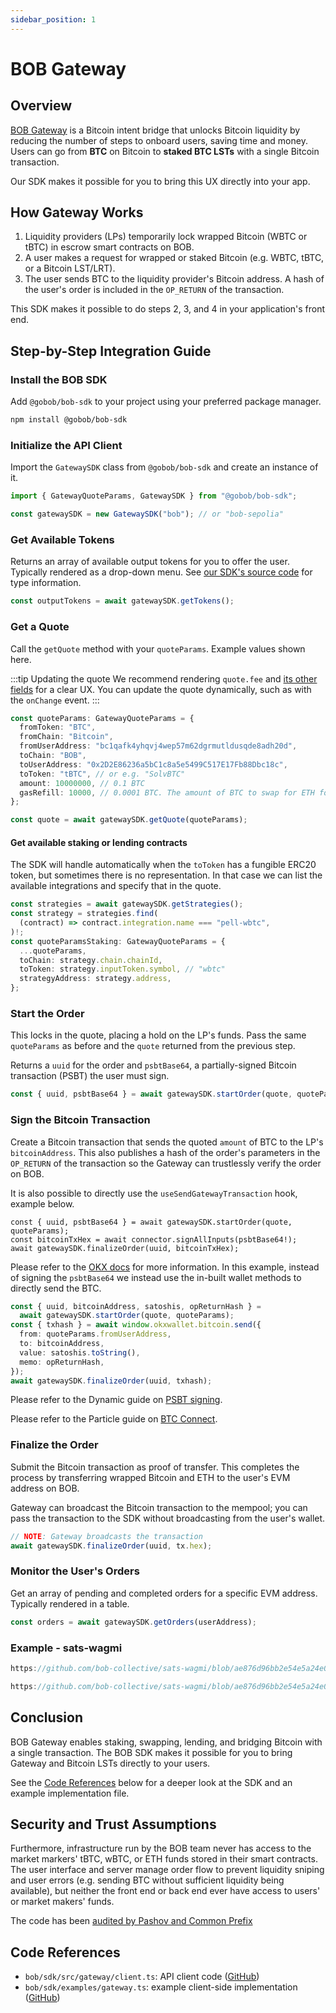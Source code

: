 ```yaml
---
sidebar_position: 1
---
```


# BOB Gateway

## Overview

[BOB Gateway](https://docs.gobob.xyz/docs/learn/guides/bitcoin-bridge/) is a Bitcoin intent bridge that unlocks Bitcoin liquidity by reducing the number of steps to onboard users, saving time and money. Users can go from **BTC** on Bitcoin to **staked BTC LSTs** with a single Bitcoin transaction.

Our SDK makes it possible for you to bring this UX directly into your app.

## How Gateway Works

1. Liquidity providers (LPs) temporarily lock wrapped Bitcoin (WBTC or tBTC) in escrow smart contracts on BOB.
1. A user makes a request for wrapped or staked Bitcoin (e.g. WBTC, tBTC, or a Bitcoin LST/LRT).
1. The user sends BTC to the liquidity provider's Bitcoin address. A hash of the user's order is included in the `OP_RETURN` of the transaction.

<!--TODO: Fix doc link-->
<!-- 1. Gateway finalizes the transaction. After trustlessly verifying the user's Bitcoin transaction with an on-chain [Light Client](../examples/btc-swap/index.mdx), Gateway sends the LP's wrapped Bitcoin to the user's EVM address. If the user requested a Bitcoin LST/LRT, that token is minted using the LP's wrapped Bitcoin before it is sent to the user. -->

This SDK makes it possible to do steps 2, 3, and 4 in your application's front end.

## Step-by-Step Integration Guide

<!--TODO: Fix doc link-->
<!-- This is an example implementation of our SDK. You will need to decide how you handle asking your user to sign a partially-signed Bitcoin transaction (PSBT). We recommend using our [sats-wagmi](./sats-wagmi.md) package to connect to your users' wallets. -->

### Install the BOB SDK

Add `@gobob/bob-sdk` to your project using your preferred package manager.

```bash npm2yarn
npm install @gobob/bob-sdk
```

### Initialize the API Client

Import the `GatewaySDK` class from `@gobob/bob-sdk` and create an instance of it.

```ts title="/src/utils/gateway.ts"
import { GatewayQuoteParams, GatewaySDK } from "@gobob/bob-sdk";

const gatewaySDK = new GatewaySDK("bob"); // or "bob-sepolia"
```

### Get Available Tokens

Returns an array of available output tokens for you to offer the user. Typically rendered as a drop-down menu. See [our SDK's source code](https://github.com/bob-collective/bob/blob/9c52341033af1ccbe388e64ef97a23bf6c07ccc7/sdk/src/gateway/tokens.ts#L8) for type information.

```ts
const outputTokens = await gatewaySDK.getTokens();
```

### Get a Quote

Call the `getQuote` method with your `quoteParams`. Example values shown here.

:::tip Updating the quote
We recommend rendering `quote.fee` and [its other fields](https://github.com/bob-collective/bob/blob/9c52341033af1ccbe388e64ef97a23bf6c07ccc7/sdk/src/gateway/client.ts#L15) for a clear UX. You can update the quote dynamically, such as with the `onChange` event.
:::

```ts
const quoteParams: GatewayQuoteParams = {
  fromToken: "BTC",
  fromChain: "Bitcoin",
  fromUserAddress: "bc1qafk4yhqvj4wep57m62dgrmutldusqde8adh20d",
  toChain: "BOB",
  toUserAddress: "0x2D2E86236a5bC1c8a5e5499C517E17Fb88Dbc18c",
  toToken: "tBTC", // or e.g. "SolvBTC"
  amount: 10000000, // 0.1 BTC
  gasRefill: 10000, // 0.0001 BTC. The amount of BTC to swap for ETH for tx fees.
};

const quote = await gatewaySDK.getQuote(quoteParams);
```

#### Get available staking or lending contracts

The SDK will handle automatically when the `toToken` has a fungible ERC20 token, but sometimes there is no representation. In that case we can list the available integrations and specify that in the quote.

```ts
const strategies = await gatewaySDK.getStrategies();
const strategy = strategies.find(
  (contract) => contract.integration.name === "pell-wbtc",
)!;
const quoteParamsStaking: GatewayQuoteParams = {
  ...quoteParams,
  toChain: strategy.chain.chainId,
  toToken: strategy.inputToken.symbol, // "wbtc"
  strategyAddress: strategy.address,
};
```

### Start the Order

This locks in the quote, placing a hold on the LP's funds. Pass the same `quoteParams` as before and the `quote` returned from the previous step.

Returns a `uuid` for the order and `psbtBase64`, a partially-signed Bitcoin transaction (PSBT) the user must sign.

```ts
const { uuid, psbtBase64 } = await gatewaySDK.startOrder(quote, quoteParams);
```

### Sign the Bitcoin Transaction

Create a Bitcoin transaction that sends the quoted `amount` of BTC to the LP's `bitcoinAddress`. This also publishes a hash of the order's parameters in the `OP_RETURN` of the transaction so the Gateway can trustlessly verify the order on BOB.

<Tabs>
<TabItem value="sats-wagmi" label="sats-wagmi (Recommended)">

<!--TODO: Fix doc link-->
<!-- Please follow the [guide here](./sats-wagmi.md) to install and use sats-wagmi. In this example, we sign the `psbtBase64` using sats-wagmi which abstracts the complex wallet logic for multiple connectors (including OKX, UniSat and Xverse). -->

It is also possible to directly use the `useSendGatewayTransaction` hook, example below.

```tsx
const { uuid, psbtBase64 } = await gatewaySDK.startOrder(quote, quoteParams);
const bitcoinTxHex = await connector.signAllInputs(psbtBase64!);
await gatewaySDK.finalizeOrder(uuid, bitcoinTxHex);
```

</TabItem>
<TabItem value="send-okx" label="Send (OKX)">

Please refer to the [OKX docs](https://www.okx.com/web3/build/docs/sdks/chains/bitcoin/introduce) for more information.
In this example, instead of signing the `psbtBase64` we instead use the in-built wallet methods to directly send the BTC.

```ts
const { uuid, bitcoinAddress, satoshis, opReturnHash } =
  await gatewaySDK.startOrder(quote, quoteParams);
const { txhash } = await window.okxwallet.bitcoin.send({
  from: quoteParams.fromUserAddress,
  to: bitcoinAddress,
  value: satoshis.toString(),
  memo: opReturnHash,
});
await gatewaySDK.finalizeOrder(uuid, txhash);
```

</TabItem>

<TabItem value="dynamic" label="Dynamic">

Please refer to the Dynamic guide on [PSBT signing](https://docs.dynamic.xyz/wallets/using-wallets/bitcoin/sign-a-psbt).

</TabItem>

<TabItem value="particle" label="Particle">

Please refer to the Particle guide on [BTC Connect](https://developers.particle.network/guides/integrations/partners/bob#connecting-bitcoin-wallets-to-bob-using-btc-connect).

</TabItem>

</Tabs>

### Finalize the Order

Submit the Bitcoin transaction as proof of transfer. This completes the process by transferring wrapped Bitcoin and ETH to the user's EVM address on BOB.

Gateway can broadcast the Bitcoin transaction to the mempool; you can pass the transaction to the SDK without broadcasting from the user's wallet.

```ts
// NOTE: Gateway broadcasts the transaction
await gatewaySDK.finalizeOrder(uuid, tx.hex);
```

### Monitor the User's Orders

Get an array of pending and completed orders for a specific EVM address. Typically rendered in a table.

```ts
const orders = await gatewaySDK.getOrders(userAddress);
```

### Example - sats-wagmi

<Tabs>
<TabItem value="sats-wagmi-app" label="Gateway.tsx">

```js reference title="Gateway.tsx"
https://github.com/bob-collective/sats-wagmi/blob/ae876d96bb2e54e5a24e0f3e1aaa6799565169e4/playgrounds/vite-react/src/Gateway.tsx#L1-L37
```

</TabItem>
<TabItem value="sats-wagmi-hook" label="useSendGatewayTransaction.tsx">

```js reference title="useSendGatewayTransaction.tsx"
https://github.com/bob-collective/sats-wagmi/blob/ae876d96bb2e54e5a24e0f3e1aaa6799565169e4/packages/sats-wagmi/src/hooks/useSendGatewayTransaction.tsx#L28-L69
```

</TabItem>
</Tabs>

## Conclusion

BOB Gateway enables staking, swapping, lending, and bridging Bitcoin with a single transaction. The BOB SDK makes it possible for you to bring Gateway and Bitcoin LSTs directly to your users.

See the [Code References](#code-references) below for a deeper look at the SDK and an example implementation file.

<!--TODO: Fix doc link-->
<!--You're always welcome to [reach out to us](../../learn/introduction/contribution.md) with questions, feedback, or ideas. We look forward to seeing what you Build on Bitcoin!-->

## Security and Trust Assumptions

<!--TODO: Fix doc link-->
<!--The protocol requires zero trust between the market makers and users because it utilizes atomic cross-chain swaps. The verification of the Bitcoin transaction is performed cryptographically by an on-chain Bitcoin [Light Client](../examples/btc-swap/index.mdx), making the swap trustless between both parties.-->

Furthermore, infrastructure run by the BOB team never has access to the market markers' tBTC, wBTC, or ETH funds stored in their smart contracts. The user interface and server manage order flow to prevent liquidity sniping and user errors (e.g. sending BTC without sufficient liquidity being available), but neither the front end or back end ever have access to users' or market makers' funds.

The code has been [audited by Pashov and Common Prefix](https://docs.gobob.xyz/docs/build/bob-sdk/gateway#security-and-trust-assumptions)

## Code References

- `bob/sdk/src/gateway/client.ts`: API client code ([GitHub](https://github.com/bob-collective/bob/blob/master/sdk/src/gateway/client.ts))
- `bob/sdk/examples/gateway.ts`: example client-side implementation ([GitHub](https://github.com/bob-collective/bob/blob/master/sdk/examples/gateway.ts))
